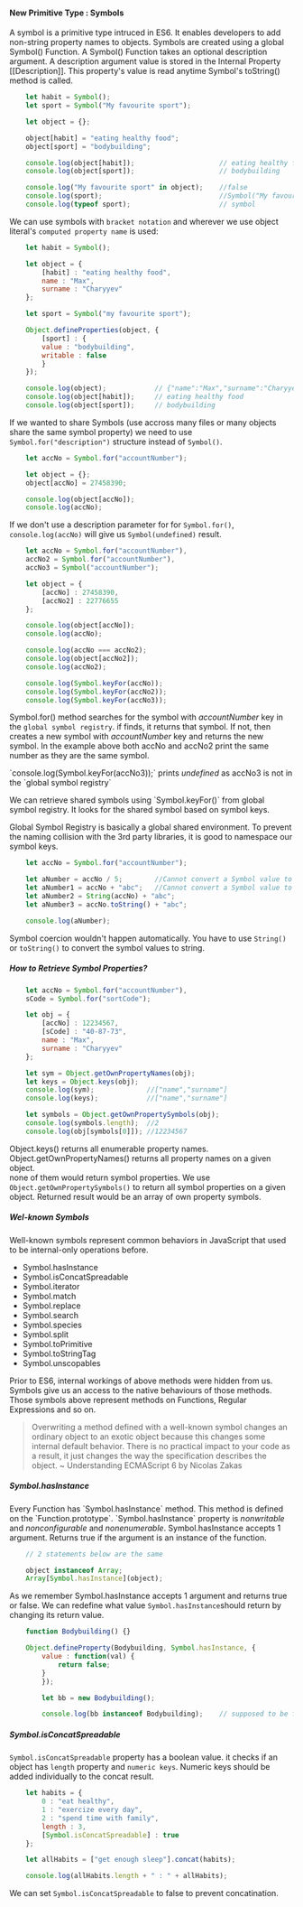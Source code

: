 <h4>New Primitive Type : Symbols</h4>

A symbol is a primitive type intruced in ES6. It enables developers to add non-string property names to objects. Symbols are created using a global Symbol() Function. A Symbol() Function takes an optional description argument. A description argument value is stored in the Internal Property [[Description]]. This property's value is read anytime Symbol's toString() method is called.

```javascript
	let habit = Symbol();
	let sport = Symbol("My favourite sport");

	let object = {};

	object[habit] = "eating healthy food";
	object[sport] = "bodybuilding";

	console.log(object[habit]);						// eating healthy food"
	console.log(object[sport]);						// bodybuilding

	console.log("My favourite sport" in object);	//false
	console.log(sport);								//Symbol("My favourite sport")
	console.log(typeof sport);						// symbol
```

We can use symbols with `bracket notation` and wherever we use object literal's `computed property name` is used:

```javascript
	let habit = Symbol();

	let object = {
  		[habit] : "eating healthy food",
  		name : "Max",
  		surname : "Charyyev"
	};

	let sport = Symbol("my favourite sport");

	Object.defineProperties(object, {
  		[sport] : {
    	value : "bodybuilding",
    	writable : false
  		}
	});

	console.log(object);			// {"name":"Max","surname":"Charyyev"}
	console.log(object[habit]);		// eating healthy food
	console.log(object[sport]);		// bodybuilding
```

If we wanted to share Symbols (use accross many files or many objects share the same symbol property) we need to use `Symbol.for("description")` structure instead of `Symbol()`.
```javascript
	let accNo = Symbol.for("accountNumber");

	let object = {};
	object[accNo] = 27458390;

	console.log(object[accNo]);
	console.log(accNo);
```

If we don't use a description parameter for for `Symbol.for()`, `console.log(accNo)` will give us `Symbol(undefined)` result.

```javascript
	let accNo = Symbol.for("accountNumber"),
    accNo2 = Symbol.for("accountNumber"),
    accNo3 = Symbol("accountNumber");

	let object = {
  		[accNo] : 27458390,
  		[accNo2] : 22776655
	};

	console.log(object[accNo]);
	console.log(accNo);

	console.log(accNo === accNo2);
	console.log(object[accNo2]);
	console.log(accNo2);

	console.log(Symbol.keyFor(accNo));
	console.log(Symbol.keyFor(accNo2));
	console.log(Symbol.keyFor(accNo3));
```

Symbol.for() method searches for the symbol with <i>accountNumber</i> key in the `global symbol registry`. if finds, it returns that symbol. If not, then creates a new symbol with <i>accountNumber</i> key and returns the new symbol. In the example above both accNo and accNo2 print the same number as they are the same symbol.
<p>`console.log(Symbol.keyFor(accNo3));` prints <i>undefined</i> as accNo3 is not in the `global symbol registry`</p>
<p>We can retrieve shared symbols using `Symbol.keyFor()` from global symbol registry. It looks for the shared symbol based on symbol keys.</p>
<p>Global Symbol Registry is basically a global shared environment. To prevent the naming collision with the 3rd party libraries, it is good to namespace our symbol keys.</p>

```javascript
	let accNo = Symbol.for("accountNumber");

	let aNumber = accNo / 5;  		//Cannot convert a Symbol value to a number
	let aNumber1 = accNo + "abc"; 	//Cannot convert a Symbol value to a string
	let aNumber2 = String(accNo) + "abc";
	let aNumber3 = accNo.toString() + "abc";

	console.log(aNumber);
```
Symbol coercion wouldn't happen automatically. You have to use `String()` or `toString()` to convert the symbol values to string.

<h5>How to Retrieve Symbol Properties?</h5>

```javascript
	let accNo = Symbol.for("accountNumber"),
    sCode = Symbol.for("sortCode");

	let obj = {
  		[accNo] : 12234567,
  		[sCode] : "40-87-73",
  		name : "Max",
  		surname : "Charyyev"
	};

	let sym = Object.getOwnPropertyNames(obj);
	let keys = Object.keys(obj);
	console.log(sym);             //["name","surname"]
	console.log(keys);            //["name","surname"]

	let symbols = Object.getOwnPropertySymbols(obj);
	console.log(symbols.length);  //2
	console.log(obj[symbols[0]]); //12234567
```

Object.keys() returns all enumerable property names. <br>
Object.getOwnPropertyNames() returns all property names on a given object. <br>
none of them would return symbol properties. We use `Object.getOwnPropertySymbols()` to return all symbol properties on a given object. Returned result would be an array of own property symbols.

<h5>Wel-known Symbols</h5>
Well-known symbols represent common behaviors in JavaScript that used to be internal-only operations before.

- Symbol.hasInstance
- Symbol.isConcatSpreadable
- Symbol.iterator
- Symbol.match
- Symbol.replace
- Symbol.search
- Symbol.species
- Symbol.split
- Symbol.toPrimitive
- Symbol.toStringTag
- Symbol.unscopables

<p>Prior to ES6, internal workings of above methods were hidden from us. Symbols give us an access to the native behaviours of those methods. Those symbols above represent methods on Functions, Regular Expressions and so on.</p>

> Overwriting a method defined with a well-known symbol changes an ordinary object to an exotic object because this changes some internal default behavior. There is no practical impact to your code as a result, it just changes the way the specification describes the object.
~ Understanding ECMAScript 6 by Nicolas Zakas

<h5>Symbol.hasInstance</h5>
Every Function has `Symbol.hasInstance` method. This method is defined on the `Function.prototype`. `Symbol.hasInstance` property is <i>nonwritable</i> and <i>nonconfigurable</i> and <i>nonenumerable</i>. Symbol.hasInstance accepts 1 argument. Returns true if the argument is an instance of the function.

```javascript
	// 2 statements below are the same

	object instanceof Array;
	Array[Symbol.hasInstance](object);
```

As we remember Symbol.hasInstance accepts 1 argument and returns true or false. We can redefine what value `Symbol.hasInstance`should return by changing its return value.

```javascript
	function Bodybuilding() {}

	Object.defineProperty(Bodybuilding, Symbol.hasInstance, {
		value : function(val) {
			return false;
		}
		});

		let bb = new Bodybuilding();

		console.log(bb instanceof Bodybuilding);	// supposed to be false, it prints true. why???
``` 

<h5>Symbol.isConcatSpreadable</h5>

`Symbol.isConcatSpreadable` property has a boolean value. it checks if an object has `length` property and `numeric keys`. Numeric keys should be added individually to the concat result.
```javascript
	let habits = {
  		0 : "eat healthy",
  		1 : "exercize every day",
  		2 : "spend time with family",
  		length : 3,
  		[Symbol.isConcatSpreadable] : true
	};

	let allHabits = ["get enough sleep"].concat(habits);

	console.log(allHabits.length + " : " + allHabits);
```
We can set `Symbol.isConcatSpreadable` to false to prevent concatination.

